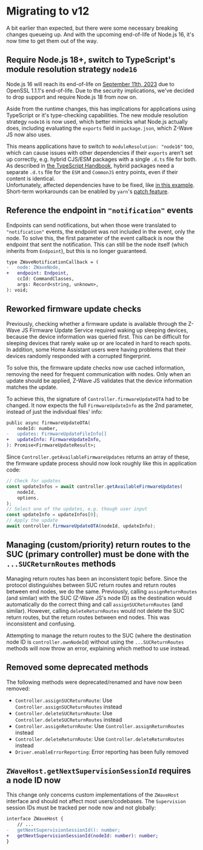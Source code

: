 # Migrating to v12

A bit earlier than expected, but there were some necessary breaking changes queueing up. And with the upcoming end-of-life of Node.js 16, it's now time to get them out of the way.

## Require Node.js 18+, switch to TypeScript's module resolution strategy `node16`

Node.js 16 will reach its end-of-life on [September 11th, 2023](https://nodejs.org/en/blog/announcements/nodejs16-eol) due to OpenSSL 1.1.1's end-of-life. Due to the security implications, we've decided to drop support and require Node.js 18 from now on.

Aside from the runtime changes, this has implications for applications using TypeScript or it's type-checking capabilities. The new module resolution strategy `node16` is now used, which better mimicks what Node.js actually does, including evaluating the `exports` field in `package.json`, which Z-Wave JS now also uses.

This means applications have to switch to `moduleResolution: "node16"` too, which can cause issues with other dependencies if their `exports` aren't set up correctly, e.g. hybrid CJS/ESM packages with a single `.d.ts` file for both. As described in [the TypeScript Handbook](https://www.typescriptlang.org/docs/handbook/esm-node.html#packagejson-exports-imports-and-self-referencing), hybrid packages need a separate `.d.ts` file for the `ESM` and `CommonJS` entry points, even if their content is identical.\
Unfortunately, affected dependencies have to be fixed, like [in this example](https://github.com/express-rate-limit/express-rate-limit/issues/355). Short-term workarounds can be enabled by `yarn`'s [patch feature](https://yarnpkg.com/cli/patch).

## Reference the endpoint in `"notification"` events

Endpoints can send notifications, but when those were translated to `"notification"` events, the endpoint was not included in the event, only the node. To solve this, the first parameter of the event callback is now the endpoint that sent the notification. This can still be the node itself (which inherits from `Endpoint`), but this is no longer guaranteed.

```diff
type ZWaveNotificationCallback = (
-	node: ZWaveNode,
+	endpoint: Endpoint,
	ccId: CommandClasses,
	args: Record<string, unknown>,
): void;
```

## Reworked firmware update checks

Previously, checking whether a firmware update is available through the Z-Wave JS Firmware Update Service required waking up sleeping devices, because the device information was queried first. This can be difficult for sleeping devices that rarely wake up or are located in hard to reach spots. In addition, some Home Assistant users were having problems that their devices randomly responded with a corrupted fingerprint.

To solve this, the firmware update checks now use cached information, removing the need for frequent communication with nodes. Only when an update should be applied, Z-Wave JS validates that the device information matches the update.

To achieve this, the signature of `Controller.firmwareUpdateOTA` had to be changed. It now expects the full `FirmwareUpdateInfo` as the 2nd parameter, instead of just the individual files' info:

```diff
public async firmwareUpdateOTA(
	nodeId: number,
-	updates: FirmwareUpdateFileInfo[]
+	updateInfo: FirmwareUpdateInfo,
): Promise<FirmwareUpdateResult>;
```

Since `Controller.getAvailableFirmwareUpdates` returns an array of these, the firmware update process should now look roughly like this in application code:

```ts
// Check for updates
const updateInfos = await controller.getAvailableFirmwareUpdates(
	nodeId,
	options,
);
// Select one of the updates, e.g. though user input
const updateInfo = updateInfos[0];
// Apply the update
await controller.firmwareUpdateOTA(nodeId, updateInfo);
```

## Managing (custom/priority) return routes to the SUC (primary controller) must be done with the `...SUCReturnRoutes` methods

Managing return routes has been an inconsistent topic before. Since the protocol distinguishes between SUC return routes and return routes between end nodes, we do the same.
Previously, calling `assignReturnRoutes` (and similar) with the SUC (Z-Wave JS's node ID) as the destination would automatically do the correct thing and call `assignSUCReturnRoutes` (and similar). However, calling `deleteReturnRoutes` would not delete the SUC return routes, but the return routes between end nodes. This was inconsistent and confusing.

Attempting to manage the return routes to the SUC (where the destination node ID is `controller.ownNodeId`) without using the `...SUCReturnRoutes` methods will now throw an error, explaining which method to use instead.

## Removed some deprecated methods

The following methods were deprecated/renamed and have now been removed:

- `Controller.assignSUCReturnRoute`: Use `Controller.assignSUCReturnRoutes` instead
- `Controller.deleteSUCReturnRoute`: Use `Controller.deleteSUCReturnRoutes` instead
- `Controller.assignReturnRoute`: Use `Controller.assignReturnRoutes` instead
- `Controller.deleteReturnRoute`: Use `Controller.deleteReturnRoutes` instead
- `Driver.enableErrorReporting`: Error reporting has been fully removed

## `ZWaveHost.getNextSupervisionSessionId` requires a node ID now

This change only concerns custom implementations of the `ZWaveHost` interface and should not affect most users/codebases. The `Supervision` session IDs must be tracked per node now and not globally:

```diff
interface ZWaveHost {
	// ...
-	getNextSupervisionSessionId(): number;
+	getNextSupervisionSessionId(nodeId: number): number;
}
```
